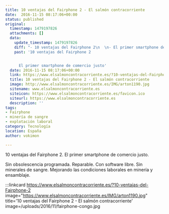 ```yaml
---
title: 10 ventajas del Fairphone 2 - El salmón contracorriente
date:  2016-11-15 08:17:06+00:00
status: published
original:
  timestamp: 1479197826
  attachments: []
  data:
    update_timestamp: 1479197826
    diff: "- 10 ventajas del Fairphone 2\n  \n- El primer smartphone de comercio justo"
    past: '10 ventajas del Fairphone 2


      El primer smartphone de comercio justo'
  date: 2016-11-15 08:17:06+00:00
  link: https://www.elsalmoncontracorriente.es/?10-ventajas-del-Fairphone-2
  title: 10 ventajas del Fairphone 2 - El salmón contracorriente
  image: http://www.elsalmoncontracorriente.es/IMG/arton1190.jpg
  sitename: www.elsalmoncontracorriente.es
  siteicon: https://www.elsalmoncontracorriente.es/favicon.ico
  siteurl: https://www.elsalmoncontracorriente.es
  description: ''
tags:
- Fairphone
- minería de sangre
- explotación laboral
category: Tecnología
location: España
author: vokimon

---
```

10 ventajas del Fairphone 2.
El primer smartphone de comercio justo.

Sin obsolescencia programada.
Reparable.
Con software libre.
Sin minerales de sangre.
Mejorando las condiciones laborales en minería y ensamblaje.

:::linkcard https://www.elsalmoncontracorriente.es/?10-ventajas-del-Fairphone-2 image="https://www.elsalmoncontracorriente.es/IMG/arton1190.jpg" title='10 ventajas del Fairphone 2 - El salmón contracorriente' image=/uploads/2016/11/fairphone-congo.jpg


